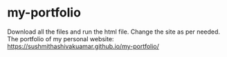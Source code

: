 # my-portfolio
Download all the files and run the html file. Change the site as per needed.
The portfolio of my personal website: https://sushmithashivakuamar.github.io/my-portfolio/

